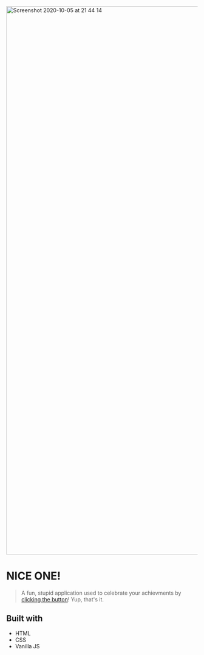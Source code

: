 <img width="1440" alt="Screenshot 2020-10-05 at 21 44 14" src="https://user-images.githubusercontent.com/51784708/95124698-18d21300-0754-11eb-8e46-844e1a993d26.png">

# NICE ONE!
>A fun, stupid application used to celebrate your achievments by [clicking the button](https://nice-one.vercel.app/)! Yup, that's it.

## Built with
- HTML
- CSS
- Vanilla JS


